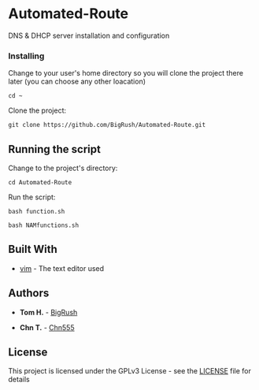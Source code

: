 # Automated-Route
DNS &amp; DHCP server installation and configuration


### Installing

Change to your user's home directory
so you will clone the project there later (you can choose any other loacation) 

```
cd ~
```

Clone the project:

```
git clone https://github.com/BigRush/Automated-Route.git
```



## Running the script

Change to the project's directory:

```
cd Automated-Route
```


Run the script:

```
bash function.sh
```


```
bash NAMfunctions.sh
```



## Built With

* [vim](https://www.vim.org) - The text editor used


## Authors

* **Tom H.** - [BigRush](https://github.com/bigrush)

* **Chn T.** - [Chn555](https://github.com/chn555)


## License

This project is licensed under the GPLv3 License - see the [LICENSE](https://github.com/BigRush/IP-Show/blob/master/LICENSE) file for details

